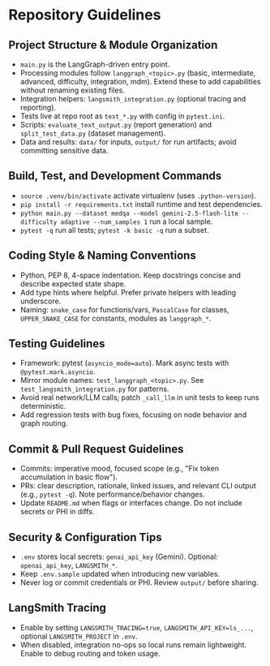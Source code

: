 # Repository Guidelines

## Project Structure & Module Organization
- `main.py` is the LangGraph-driven entry point.
- Processing modules follow `langgraph_<topic>.py` (basic, intermediate, advanced, difficulty, integration, mdm). Extend these to add capabilities without renaming existing files.
- Integration helpers: `langsmith_integration.py` (optional tracing and reporting).
- Tests live at repo root as `test_*.py` with config in `pytest.ini`.
- Scripts: `evaluate_text_output.py` (report generation) and `split_test_data.py` (dataset management).
- Data and results: `data/` for inputs, `output/` for run artifacts; avoid committing sensitive data.

## Build, Test, and Development Commands
- `source .venv/bin/activate` activate virtualenv (uses `.python-version`).
- `pip install -r requirements.txt` install runtime and test dependencies.
- `python main.py --dataset medqa --model gemini-2.5-flash-lite --difficulty adaptive --num_samples 1` run a local sample.
- `pytest -q` run all tests; `pytest -k basic -q` run a subset.

## Coding Style & Naming Conventions
- Python, PEP 8, 4-space indentation. Keep docstrings concise and describe expected state shape.
- Add type hints where helpful. Prefer private helpers with leading underscore.
- Naming: `snake_case` for functions/vars, `PascalCase` for classes, `UPPER_SNAKE_CASE` for constants, modules as `langgraph_*`.

## Testing Guidelines
- Framework: pytest (`asyncio_mode=auto`). Mark async tests with `@pytest.mark.asyncio`.
- Mirror module names: `test_langgraph_<topic>.py`. See `test_langsmith_integration.py` for patterns.
- Avoid real network/LLM calls; patch `_call_llm` in unit tests to keep runs deterministic.
- Add regression tests with bug fixes, focusing on node behavior and graph routing.

## Commit & Pull Request Guidelines
- Commits: imperative mood, focused scope (e.g., "Fix token accumulation in basic flow").
- PRs: clear description, rationale, linked issues, and relevant CLI output (e.g., `pytest -q`). Note performance/behavior changes.
- Update `README.md` when flags or interfaces change. Do not include secrets or PHI in diffs.

## Security & Configuration Tips
- `.env` stores local secrets: `genai_api_key` (Gemini). Optional: `openai_api_key`, `LANGSMITH_*`.
- Keep `.env.sample` updated when introducing new variables.
- Never log or commit credentials or PHI. Review `output/` before sharing.

## LangSmith Tracing
- Enable by setting `LANGSMITH_TRACING=true`, `LANGSMITH_API_KEY=ls_...`, optional `LANGSMITH_PROJECT` in `.env`.
- When disabled, integration no-ops so local runs remain lightweight. Enable to debug routing and token usage.
